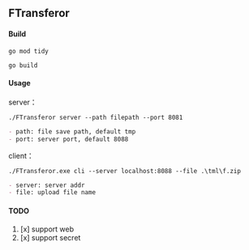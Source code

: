 ## FTransferor 

#### Build

```shell
go mod tidy 

go build 
```

#### Usage

server：

```shell
./FTransferor server --path filepath --port 8081 
```
```markdown
- path: file save path, default tmp
- port: server port, default 8088
```

client：

```shell
./FTransferor.exe cli --server localhost:8088 --file .\tml\f.zip
```

```markdown
- server: server addr
- file: upload file name
```

#### TODO 

1. [x] support web
2. [x] support secret
